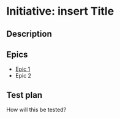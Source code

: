 # Initiative: insert Title
## Description
## Epics
* [Epic 1](../../templates/theme/initiatives/epics/epic_1.md)
* Epic 2
## Test plan
How will this be tested?